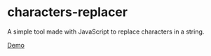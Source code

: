 # characters-replacer

A simple tool made with JavaScript to replace characters in a string.

[Demo](https://www.miguelmorera.com/projects/characters-replacer)

